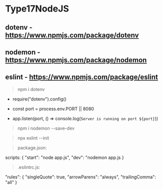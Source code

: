 # Type17NodeJS

## dotenv - https://www.npmjs.com/package/dotenv
## nodemon - https://www.npmjs.com/package/nodemon
## eslint - https://www.npmjs.com/package/eslint

> npm i dotenv
 - require("dotenv").config()

 - const port = process.env.PORT || 8080
 
 - app.listen(port, () => console.log(`Server is running on port ${port}`))

> npm i nodemon --save-dev

> npx eslint --init

> package.json:
> 
scripts: {
"start": "node app.js",
"dev": "nodemon app.js
}

> .eslintrc.js:

 "rules": {
     "singleQuote": true,
     "arrowParens": "always",
     "trailingComma": "all"
 }
